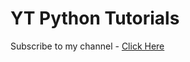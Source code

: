 # YT Python Tutorials

Subscribe to my channel - [Click Here](https://www.youtube.com/@codeitjs?sub_confirmation=1)

